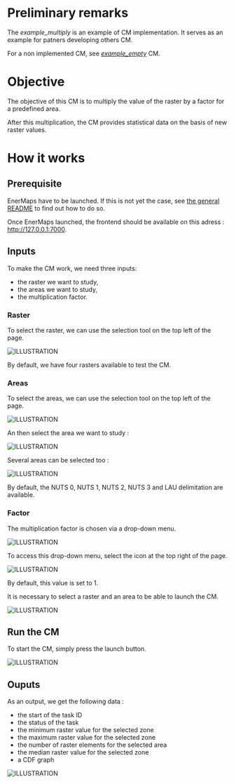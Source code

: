 # Preliminary remarks

The *example_multiply* is an example of CM implementation.
It serves as an example for patners developing others CM.

For a non implemented CM, see [*example_empty*](../example_empty) CM.

# Objective

The objective of this CM is to multiply the value of the raster by a factor for a predefined area.

After this multiplication, the CM provides statistical data on the basis of new raster values.


# How it works

## Prerequisite

EnerMaps have to be launched.
If this is not yet the case, see [the general README](../../README.md) to find out how to do so.

Once EnerMaps launched, the frontend should be available on this adress : http://127.0.0.1:7000.

## Inputs

To make the CM work, we need three inputs:

* the raster we want to study,
* the areas we want to study,
* the multiplication factor.

### Raster
To select the raster, we can use the selection tool on the top left of the page.

![ILLUSTRATION](./screenshots/selection_tool.PNG)

By default, we have four rasters available to test the CM.

### Areas
To select the areas, we can use the selection tool on the top left of the page.

![ILLUSTRATION](./screenshots/selection_tool.PNG)

An then select the area we want to study :

![ILLUSTRATION](./screenshots/area.PNG)

Several areas can be selected too :

![ILLUSTRATION](./screenshots/areas.PNG)

By default, the NUTS 0, NUTS 1, NUTS 2, NUTS 3 and LAU delimitation are available.

### Factor

The multiplication factor is chosen via a drop-down menu.

![ILLUSTRATION](./screenshots/factor.PNG)

To access this drop-down menu, select the icon at the top right of the page.

![ILLUSTRATION](./screenshots/cms.PNG)

By default, this value is set to 1.

It is necessary to select a raster and an area to be able to launch the CM.

![ILLUSTRATION](./screenshots/selection-error.PNG)

## Run the CM

To start the CM, simply press the launch button.

![ILLUSTRATION](./screenshots/run.PNG)

## Ouputs

As an output, we get the following data :
* the start of the task ID
* the status of the task
* the minimum raster value for the selected zone
* the maximum raster value for the selected zone
* the number of raster elements for the selected area
* the median raster value for the selected zone
* a CDF graph

![ILLUSTRATION](./screenshots/results.PNG)
